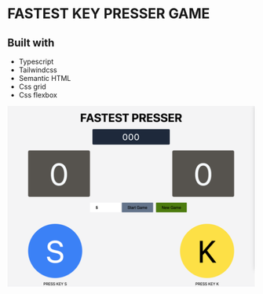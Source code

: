 # FASTEST KEY PRESSER GAME

## Built with

- Typescript
- Tailwindcss
- Semantic HTML
- Css grid
- Css flexbox

![screenshot](public/fastest-pressr-screenshot.png)
